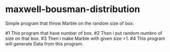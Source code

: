 # maxwell-bousman-distribution
Simple program that throw Marble on the random size of box.

#1 This program that have number of box.
#2 Then i put random numbro of size on that box.
#3 Then i make Marble with given size =1.
#4 This program will generate Data from this program. 
